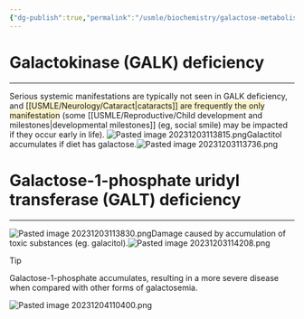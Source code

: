 ```yaml
---
{"dg-publish":true,"permalink":"/usmle/biochemistry/galactose-metabolism/"}
---
```


# Galactokinase (GALK) deficiency
---
Serious systemic manifestations are typically not seen in GALK deficiency, and <span style="background:rgba(240, 200, 0, 0.2)">[[USMLE/Neurology/Cataract\|cataracts]] are frequently the only manifestation</span> (some [[USMLE/Reproductive/Child development and milestones\|developmental milestones]] (eg, social smile) may be impacted if they occur early in life).
![Pasted image 20231203113815.png](/img/user/appendix/Pasted%20image%2020231203113815.png)Galactitol accumulates if diet has galactose.![Pasted image 20231203113736.png](/img/user/appendix/Pasted%20image%2020231203113736.png)
# Galactose-1-phosphate uridyl transferase (GALT) deficiency
---
![Pasted image 20231203113830.png](/img/user/appendix/Pasted%20image%2020231203113830.png)Damage caused by accumulation of toxic substances (eg. galacitol).![Pasted image 20231203114208.png](/img/user/appendix/Pasted%20image%2020231203114208.png)
>[!tip] 
>Galactose-1-phosphate accumulates, resulting in a more severe disease when compared with other forms of galactosemia.


![Pasted image 20231204110400.png](/img/user/appendix/Pasted%20image%2020231204110400.png)

